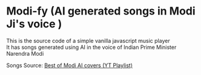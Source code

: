 # Modi-fy (AI generated songs in Modi Ji's voice )

This is the source code of a simple vanilla javascript music player  
It has songs generated using AI in the voice of Indian Prime Minister Narendra Modi

Songs Source: [Best of Modi AI covers (YT Playlist)](https://www.youtube.com/playlist?list=PLu88KD9vmyrqhKj6kKygKD_hULMW9Dh2x)

